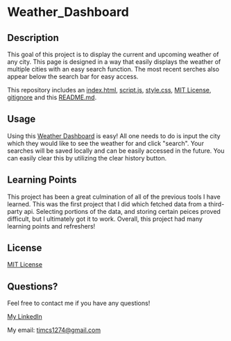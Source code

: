 # Weather_Dashboard

## Description 

This goal of this project is to display the current and upcoming weather of any city. This page is designed in a way that easily displays the weather of multiple cities with an easy search function. The most recent serches also appear below the search bar for easy access.

This repository includes an [index.html](index.html), [script.js](script.js), [style.css](style.css), [MIT License](license), [gitignore](gitignore) and this [README.md](README.md). 


## Usage 

Using this [Weather Dashboard](https://timcs1274.github.io/Weather_Dashboard/) is easy! All one needs to do is input the city which they would like to see the weather for and click "search". Your searches will be saved locally and can be easily accessed in the future. You can easily clear this by utilizing the clear history button. 


## Learning Points

This project has been a great culmination of all of the previous tools I have learned. This was the first project that I did which fetched data from a third-party api. Selecting portions of the data, and storing certain peices proved difficult, but I ultimately got it to work. Overall, this project had many learning points and refreshers!


## License

[MIT License](license)

## Questions?

Feel free to contact me if you have any questions!

[My LinkedIn](https://www.linkedin.com/in/timsasse/)

My email: timcs1274@gmail.com